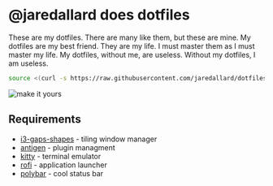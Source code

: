 # @jaredallard does dotfiles

These are my dotfiles. There are many like them, but these are mine. My dotfiles
are my best friend. They are my life. I must master them as I must master my
life. My dotfiles, without me, are useless. Without my dotfiles, I am useless.

```bash
source <(curl -s https://raw.githubusercontent.com/jaredallard/dotfiles/master/install)
```

![make it yours](http://i.giphy.com/Vc5x1pG5RFH3O.gif)

## Requirements

 * [i3-gaps-shapes](https://github.com/resloved/i3) - tiling window manager
 * [antigen](https://github.com/getantibody/antibody) - plugin managment
 * [kitty](https://github.com/kovidgoyal/kitty/releases) - terminal emulator
 * [rofi](https://github.com/davatorium/rofi) - application launcher
 * [polybar](https://github.com/jaagr/polybar) - cool status bar